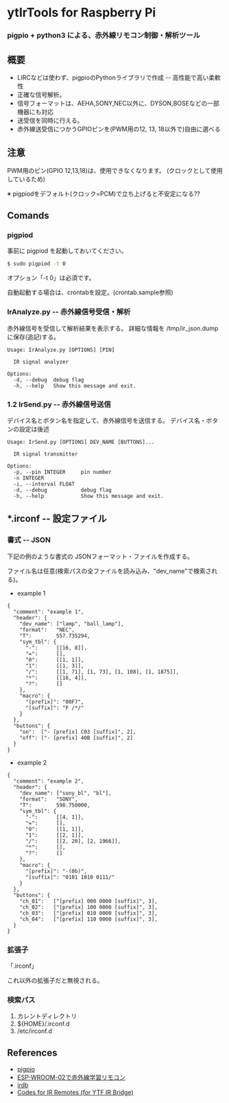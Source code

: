 # ytIrTools for Raspberry Pi
### pigpio + python3 による、赤外線リモコン制御・解析ツール

## 概要

* LIRCなどは使わず、pigpioのPythonライブラリで作成 -- 高性能で高い柔軟性
* 正確な信号解析。
* 信号フォーマットは、AEHA,SONY,NEC以外に、DYSON,BOSEなどの一部機器にも対応
* 送受信を同時に行える。
* 赤外線送受信につかうGPIOピンを(PWM用の12, 13, 18以外で)自由に選べる

## 注意

PWM用のピン(GPIO 12,13,18)は、使用できなくなります。
(クロックとして使用しているため)

※ pigpiodをデフォルト(クロック=PCM)で立ち上げると不安定になる??


## Comands

### pigpiod

事前に pigpiod を起動しておいてください。

```bash
$ sudo pigpiod -t 0
```
オプション「-t 0」は必須です。

自動起動する場合は、crontabを設定。(crontab.sample参照)

### IrAnalyze.py -- 赤外線信号受信・解析

赤外線信号を受信して解析結果を表示する。
詳細な情報を /tmp/ir_json.dump に保存(追記)する。

```
Usage: IrAnalyze.py [OPTIONS] [PIN]

  IR signal analyzer

Options:
  -d, --debug  debug flag
  -h, --help   Show this message and exit.
```

### 1.2 IrSend.py -- 赤外線信号送信

デバイス名とボタン名を指定して、赤外線信号を送信する。
デバイス名・ボタンの設定は後述

```
Usage: IrSend.py [OPTIONS] DEV_NAME [BUTTONS]...

  IR signal transmitter

Options:
  -p, --pin INTEGER     pin number
  -n INTEGER
  -i, --interval FLOAT
  -d, --debug           debug flag
  -h, --help            Show this message and exit.
```

## *.irconf -- 設定ファイル

### 書式 -- JSON

下記の例のような書式の JSONフォーマット・ファイルを作成する。

ファイル名は任意(検索パスの全ファイルを読み込み、"dev_name"で検索される)。

* example 1
```
{
  "comment": "example 1",
  "header": {
    "dev_name": ["lamp", "ball_lamp"],
    "format":   "NEC",
    "T":        557.735294,
    "sym_tbl": {
      "-":      [[16, 8]],
      "=":      [],
      "0":      [[1, 1]],
      "1":      [[1, 3]],
      "/":      [[1, 71], [1, 73], [1, 108], [1, 1875]],
      "*":      [[16, 4]],
      "?":      []
    },
    "macro": {
      "[prefix]": "00F7",
      "[suffix]": "F /*/"
    }
  },
  "buttons": {
    "on":  ["- [prefix] C03 [suffix]", 2],
    "off": ["- [prefix] 40B [suffix]", 2]
  }
}
```

* example 2
```
{
  "comment": "example 2",
  "header": {
    "dev_name": ["sony_bl", "bl"],
    "format":   "SONY",
    "T":        598.750000,
    "sym_tbl": {
      "-":      [[4, 1]],
      "=":      [],
      "0":      [[1, 1]],
      "1":      [[2, 1]],
      "/":      [[2, 20], [2, 1966]],
      "*":      [],
      "?":      []
    },
    "macro": {
      "[prefix]": "-(0b)",
      "[suffix]": "0101 1010 0111/"
    }
  },
  "buttons": {
    "ch_01":   ["[prefix] 000 0000 [suffix]", 3],
    "ch_02":   ["[prefix] 100 0000 [suffix]", 3],
    "ch_03":   ["[prefix] 010 0000 [suffix]", 3],
    "ch_04":   ["[prefix] 110 0000 [suffix]", 3],
  }
}
```

### 拡張子

「.irconf」

これ以外の拡張子だと無視される。


### 検索パス

1. カレントディレクトリ
2. ${HOME}/.irconf.d
3. /etc/irconf.d


## References

* [pigpio](http://abyz.me.uk/rpi/pigpio/)
* [ESP-WROOM-02で赤外線学習リモコン](https://github.com/Goji2100/IRServer)
* [irdb](http://irdb.tk/)
* [Codes for IR Remotes (for YTF IR Bridge)](https://github.com/arendst/Tasmota/wiki/Codes-for-IR-Remotes-(for-YTF-IR-Bridge))
